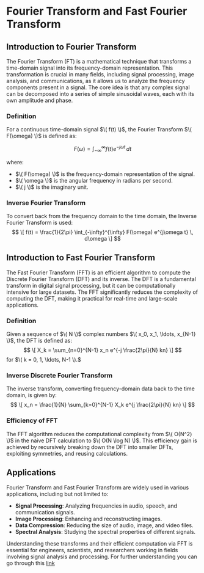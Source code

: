 # Fourier Transform and Fast Fourier Transform

## Introduction to Fourier Transform

The Fourier Transform (FT) is a mathematical technique that transforms a time-domain signal into its frequency-domain representation. This transformation is crucial in many fields, including signal processing, image analysis, and communications, as it allows us to analyze the frequency components present in a signal. The core idea is that any complex signal can be decomposed into a series of simple sinusoidal waves, each with its own amplitude and phase.

### Definition

For a continuous time-domain signal $\( f(t) \)$, the Fourier Transform $\( F(\omega) \)$ is defined as:

$$
F(\omega) = \int_{-\infty}^{\infty} f(t) e^{-j\omega t} \, dt
$$

where:
- $\( F(\omega) \)$ is the frequency-domain representation of the signal.
- $\( \omega \)$ is the angular frequency in radians per second.
- $\( j \)$ is the imaginary unit.

### Inverse Fourier Transform

To convert back from the frequency domain to the time domain, the Inverse Fourier Transform is used:
$$
\[ f(t) = \frac{1}{2\pi} \int_{-\infty}^{\infty} F(\omega) e^{j\omega t} \, d\omega \]
$$
## Introduction to Fast Fourier Transform

The Fast Fourier Transform (FFT) is an efficient algorithm to compute the Discrete Fourier Transform (DFT) and its inverse. The DFT is a fundamental transform in digital signal processing, but it can be computationally intensive for large datasets. The FFT significantly reduces the complexity of computing the DFT, making it practical for real-time and large-scale applications.

### Definition

Given a sequence of $\( N \)$ complex numbers $\( x_0, x_1, \ldots, x_{N-1} \)$, the DFT is defined as:
$$
\[ X_k = \sum_{n=0}^{N-1} x_n e^{-j \frac{2\pi}{N} kn} \]
$$
for $\( k = 0, 1, \ldots, N-1 \).$

### Inverse Discrete Fourier Transform

The inverse transform, converting frequency-domain data back to the time domain, is given by:
$$
\[ x_n = \frac{1}{N} \sum_{k=0}^{N-1} X_k e^{j \frac{2\pi}{N} kn} \]
$$
### Efficiency of FFT

The FFT algorithm reduces the computational complexity from $\( O(N^2) \)$ in the naive DFT calculation to $\( O(N \log N) \)$. This efficiency gain is achieved by recursively breaking down the DFT into smaller DFTs, exploiting symmetries, and reusing calculations.

## Applications

Fourier Transform and Fast Fourier Transform are widely used in various applications, including but not limited to:
- **Signal Processing**: Analyzing frequencies in audio, speech, and communication signals.
- **Image Processing**: Enhancing and reconstructing images.
- **Data Compression**: Reducing the size of audio, image, and video files.
- **Spectral Analysis**: Studying the spectral properties of different signals.

Understanding these transforms and their efficient computation via FFT is essential for engineers, scientists, and researchers working in fields involving signal analysis and processing.
For further understanding you can go through this [link]( https://www.thefouriertransform.com/)


